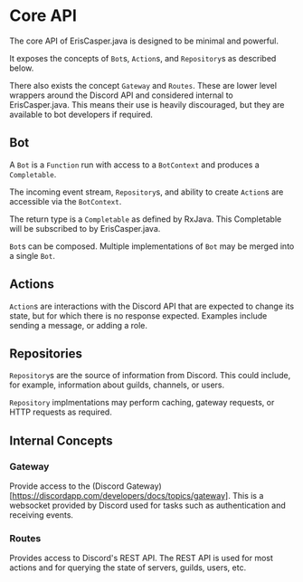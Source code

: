 # Core API

The core API of ErisCasper.java is designed to be minimal and powerful.

It exposes the concepts of `Bot`s, `Action`s, and `Repository`s as
described below.

There also exists the concept `Gateway` and `Routes`.
These are lower level wrappers around the Discord API and considered internal
to ErisCasper.java.
This means their use is heavily discouraged, but they are available to bot
developers if required.


## Bot

A `Bot` is a `Function` run with access to a `BotContext` and produces a `Completable`.

The incoming event stream, `Repository`s, and ability to create `Action`s are 
accessible via the `BotContext`.

The return type is a `Completable` as defined by RxJava.
This Completable will be subscribed to by ErisCasper.java.

`Bot`s can be composed. Multiple implementations of `Bot` may be merged into a single `Bot`.


## Actions

`Action`s are interactions with the Discord API that are expected to change its state,
but for which there is no response expected.
Examples include sending a message, or adding a role.


## Repositories

`Repository`s are the source of information from Discord.
This could include, for example, information about guilds, channels, or users.

`Repository` implmentations may perform caching, gateway requests, or HTTP requests
as required.

## Internal Concepts

### Gateway

Provide access to the (Discord Gateway)[https://discordapp.com/developers/docs/topics/gateway].
This is a websocket provided by Discord used for tasks such as authentication and receiving events.

### Routes

Provides access to Discord's REST API.
The REST API is used for most actions and for querying the state of servers, guilds, users, etc.